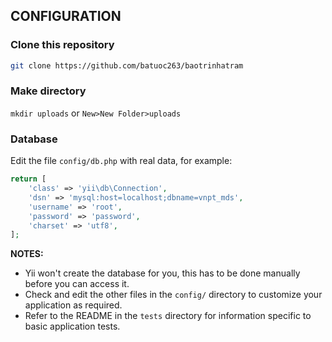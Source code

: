 CONFIGURATION
-------------

### Clone this repository

```bash
git clone https://github.com/batuoc263/baotrinhatram
```

### Make directory 
```mkdir uploads```
or
```New>New Folder>uploads```

### Database

Edit the file `config/db.php` with real data, for example:

```php
return [
    'class' => 'yii\db\Connection',
    'dsn' => 'mysql:host=localhost;dbname=vnpt_mds',
    'username' => 'root',
    'password' => 'password',
    'charset' => 'utf8',
];
```

**NOTES:**
- Yii won't create the database for you, this has to be done manually before you can access it.
- Check and edit the other files in the `config/` directory to customize your application as required.
- Refer to the README in the `tests` directory for information specific to basic application tests.



